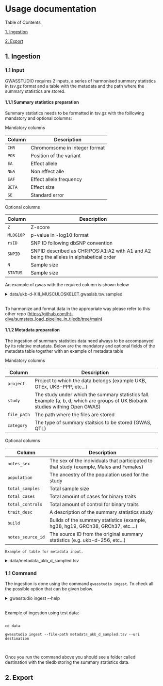 # Usage documentation

Table of Contents

[1. Ingestion](#1-ingestion)


[2. Export](#2-export)




## 1. Ingestion

### 1.1 Input

GWASSTUDIO requires 2 inputs, a series of harmonised summary statistics in tsv.gz format and a table with the metadata and the path where the summary statistics are stored.

#### 1.1.1 Summary statistics preparation

Summary statistics needs to be formatted in tsv.gz with the foillowing mandatory and optional columns:

Mandatory columns

| Column | Description |
| --- | --- |
| `CHR` | Chromomsome in integer format |
| `POS` | Position of the variant |
| `EA` | Effect allele |
| `NEA` | Non effect alle |
| `EAF` | Effect allele frequency |
| `BETA` | Effect size |
| `SE` | Standard error |

Optional columns

| Column | Description |
| --- | --- |
| `Z` | Z-score |
| `MLOG10P` | p-value in -log10 format |
| `rsID` | SNP ID following dbSNP convention |
| `SNPID` | SNPID described as CHR:POS:A1:A2 with A1 and A2 being the alleles in alphabetical order|
| `N` | Sample size |
| `STATUS` | Sample size |


An example of gwas with the required column is shown below

<details>
  <summary> data/ukb-d-XIII_MUSCULOSKELET.gwaslab.tsv.sampled </summary>

  ```

  BETA    POS     EAF     STATUS  NEA     N       SE      SNPID   rsID    Z       MLOG10P EA      CHR
-0.006605340    55353555        0.99485 3850019 T       361194  0.006997750     3:55353555:C:T  rs137963191     -0.9439 0.46192 C       3
0.001314370     91448043        0.12102 3850099 G       361194  0.001471490     14:91448043:A:G rs10140425      0.8932  0.42976 A       14
0.002021300     236497326       0.04092 3850099 T       361194  0.002440150     1:236497326:A:T rs117083672     0.8284  0.38990 A       1
0.000595666     93685520        0.81739 3850019 C       361194  0.001240620     9:93685520:A:C  rs12351976      0.4801  0.19988 A       9
0.002929680     43207314        0.96716 3870319 C       361194  0.002694540     22:43207314:CCAAA:C     22_43603320_CCAAA_C     1.0873  0.55765 CCAAA   22
-0.000095110    123260687       0.75512 3850019 T       361194  0.001116510     10:123260687:C:T        rs17587364      -0.0852 0.03053 C       10
-0.000808090    4550458 0.77164 3850019 C       361194  0.001143620     2:4550458:A:C   rs1351242       -0.7066 0.31893 A       2
-0.000689003    113936998       0.46018 3850019 T       361194  0.000961501     9:113936998:C:T rs1888161       -0.7166 0.32456 C       9
0.003135670     202384532       0.96145 3850019 T       361194  0.002567760     2:202384532:C:T rs552928178     1.2212  0.65360 C       2

```
</details>

<br>

To harmonize and format data in the appropriate way please refer to this other repo (https://github.com/ht-diva/sumstats_load_pipeline_in_tiledb/tree/main)


#### 1.1.2 Metadata preparation

The ingestion of summary statistics data need always to be accompanyed by its relative metadata. Below are the mandatory and optional fields of the metadata table together with an example of metadata table

Mandatory columns

| Column | Description |
| --- | --- |
| `project` | Project to which the data belongs (example UKB, GTEx, UKB-PPP, etc...) |
| `study` | The study under which the summary statistics fall. Example (a, b, d, which are groups of UK Biobank studies withing Open GWAS) |
| `file_path` | The path where the files are stored |
| `category` | The type of summary staitsics to be stored (GWAS, QTL) |

Optional columns

| Column | Description |
| --- | --- |
| `notes_sex` | The sex of the individuals that participated to that study (example, Males and Females)|
| `population` | The ancestry of the population used for the study |
| `total_samples` | Total sample size |
| `total_cases` | Total amount of cases for binary traits|
| `total_controls` | Total amount of control for binary traits |
| `trait_desc` | A description of the summary statistics study |
| `build` | Builds of the summary statistics (example, hg38, hg19, GRCh38, GRCh37, etc....) |
| `notes_source_id` | The source ID from the original summary statistics (e.g. ukb-d-256, etc...) |

```
Example of table for metadata input.
```

<details>
  <summary> data/metadata_ukb_d_sampled.tsv </summary>

```

project study   category        file_path       notes_sex       notes_source_id build   population      total_samples   total_cases     total_controls  trait_desc
UKB     d       GWAS    ./ukb-d_sampled/ukb-d-XVIII_MISCFINDINGS.gwaslab.tsv.sampled.gz Males and Females       ukb-d-XVIII_MISCFINDINGS        GRCh37  European        361194  97602   263592  Symptoms, signs and abnormal clinical and laboratory findings, not elsewhere classified
UKB     d       GWAS    ./ukb-d_sampled/ukb-d-XII_SKIN_SUBCUTAN.gwaslab.tsv.sampled.gz  Males and Females       ukb-d-XII_SKIN_SUBCUTAN GRCh37  European        361194  27074   334120  Diseases of the skin and subcutaneous tissue
UKB     d       GWAS    ./ukb-d_sampled/ukb-d-XV_PREGNANCY_BIRTH.gwaslab.tsv.sampled.gz Males and Females       ukb-d-XV_PREGNANCY_BIRTH        GRCh37  European        361194  11959   349235  Pregnancy, childbirth and the puerperium
UKB     d       GWAS    ./ukb-d_sampled/ukb-d-X_RESPIRATORY.gwaslab.tsv.sampled.gz      Males and Females       ukb-d-X_RESPIRATORY     GRCh37  European        361194  25381   335813  Diseases of the respiratory system
UKB     d       GWAS    ./ukb-d_sampled/ukb-d-Z01.gwaslab.tsv.sampled.gz        Males and Females       ukb-d-Z01       GRCh37  European        361194  1370    359824  Diagnoses - main ICD10: Z01 Other special examinations and investigations of persons without complaint or reported diagnosis
UKB     d       GWAS    ./ukb-d_sampled/ukb-d-XVII_MALFORMAT_ABNORMAL.gwaslab.tsv.sampled.gz    Males and Females       ukb-d-XVII_MALFORMAT_ABNORMAL   GRCh37  European        361194  2121    359073  Congenital malformations, deformations and chromosomal abnormalities
UKB     d       GWAS    ./ukb-d_sampled/ukb-d-XIII_MUSCULOSKELET.gwaslab.tsv.sampled.gz Males and Females       ukb-d-XIII_MUSCULOSKELET        GRCh37  European        361194  77099   284095  Diseases of the musculoskeletal system and connective tissue
UKB     d       GWAS    ./ukb-d_sampled/ukb-d-Z42.gwaslab.tsv.sampled.gz        Males and Females       ukb-d-Z42       GRCh37  European        361194  1963    359231  Diagnoses - main ICD10: Z42 Follow-up care involving plastic surgery
UKB     d       GWAS    ./ukb-d_sampled/ukb-d-XI_DIGESTIVE.gwaslab.tsv.sampled.gz       Males and Females       ukb-d-XI_DIGESTIVE      GRCh37  European        361194  115893  245301  Diseases of the digestive system

```
</details>

### 1.1 Command

The ingestion is done using the command ```gwasstudio ingest```. To check all the possible option that can be given below.

<details>
  <summary>gwasstudio ingest --help</summary>

  ```                                                                                                               [±main ●●]
Usage: gwasstudio ingest [OPTIONS]

  Ingest data in a TileDB-unified dataset.

Ingestion options:
  --file-path TEXT  Path to the tabular file containing details for the
                    ingestion  [required]
  --delimiter TEXT  Character or regex pattern to treat as the delimiter.
  --uri TEXT        Destination path where to store the tiledb dataset. The
                    prefix must be s3:// or file://
  --ingestion-type [metadata|data|both]
                    Choose between metadata ingestion, data ingestion, or both.
  --pvalue          Indicate whether to ingest the p-value from the summary
                    statistics instead of calculating it (Default: True).

Other options:
  --help            Show this message and exit.
                                                        
```
</details>

<br>

Example of ingestion using test data:

```

cd data

gwasstudio ingest --file-path metadata_ukb_d_sampled.tsv --uri destination 

```

<br>

Once you run the command above you should see a folder called destination with the tiledb storing the summary statistics data.

## 2. Export